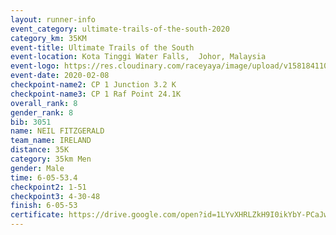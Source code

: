 ```yaml
--- 
layout: runner-info 
event_category: ultimate-trails-of-the-south-2020 
category_km: 35KM 
event-title: Ultimate Trails of the South 
event-location: Kota Tinggi Water Falls,  Johor, Malaysia 
event-logo: https://res.cloudinary.com/raceyaya/image/upload/v1581841103/logo/2020/ultimate-trails-2020_i93dfj.jpg 
event-date: 2020-02-08 
checkpoint-name2: CP 1 Junction 3.2 K 
checkpoint-name3: CP 1 Raf Point 24.1K 
overall_rank: 8
gender_rank: 8
bib: 3051
name: NEIL FITZGERALD
team_name: IRELAND
distance: 35K
category: 35km Men
gender: Male
time: 6-05-53.4
checkpoint2: 1-51
checkpoint3: 4-30-48
finish: 6-05-53
certificate: https://drive.google.com/open?id=1LYvXHRLZkH9I0ikYbY-PCaJwM5G31hyo
--- 
```

